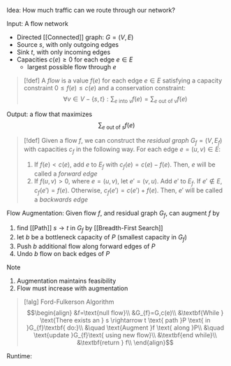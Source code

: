 Idea: How much traffic can we route through our network?

Input: A flow network
- Directed [[Connected]] graph: $G=(V,E)$
- Source $s$, with only outgoing edges
- Sink $t$, with only incoming edges
- Capacities $c(e)≥0$ for each edge $e\in E$
	- largest possible flow through $e$

>[!def]
>A *flow* is a value $f(e)$ for each edge $e\in E$ satisfying a capacity constraint $0≤f(e)≤c(e)$ and a conservation constraint: $$\forall v\in V-\{s,t\}:\sum_{e \text{ into }v}f(e)=\sum_{e \text{ out of }v}f(e)$$

Output: a flow that maximizes $$\sum_{e \text{ out of }s}f(e)$$

>[!def]
>Given a flow $f$, we can construct the *residual graph* $G_{f}=(V,E_{f})$ with capacities $c_{f}$ in the following way. For each edge $e=(u,v)\in E$:
>1. If $f(e)<c(e)$, add $e$ to $E_{f}$ with $c_{f}(e)=c(e)-f(e)$. Then, $e$ will be called a *forward edge*
>2. If $f(u,v)>0$, where $e=(u,v)$, let $e'=(v,u)$. Add $e'$ to $E_f$. If $e'\notin E$, $c_{f}(e')=f(e)$. Otherwise, $c_{f}(e')=c(e')+f(e)$. Then, $e'$ will be called a *backwards edge*

Flow Augmentation:
Given flow $f$, and residual graph $G_{f}$, can augment $f$ by 
1. find [[Path]] $s \rightarrow t$ in $G_{f}$ by [[Breadth-First Search]]
2. let $b$ be a bottleneck capacity of $P$ (smallest capacity in $G_{f}$)
3. Push $b$ additional flow along forward edges of $P$
4. Undo $b$ flow on back edges of $P$

>[!note]
>1. Augmentation maintains feasibility
>2. Flow must increase with augmentation

>[!alg] Ford-Fulkerson Algorithm
>$$\begin{align}
&f=\text{null flow}\\
&G_{f}=G,c(e)\\
&\textbf{While } \text{There exists an } s \rightarrow t \text{ path }P \text{ in }G_{f}\textbf{ do:}\\
&\quad \text{Augment }f \text{ along }P\\
&\quad \text{update }G_{f}\text{ using new flow}\\
&\textbf{end while}\\
&\textbf{return } f\\
\end{align}$$

Runtime: